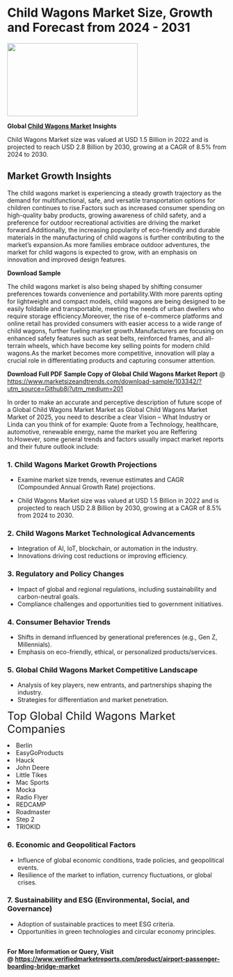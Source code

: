 <H1>Child Wagons Market Size, Growth and Forecast from 2024 - 2031</H1><img class="aligncenter size-medium wp-image-584254" src="https://thirdeyenews.in/wp-content/uploads/2024/09/Global-Market-Research-300x168.jpeg" alt="" width="300" height="168" /><p><strong>Global&nbsp;<a href="https://www.marketsizeandtrends.com/download-sample/103342/?utm_source=Github8j?utm_medium=201">Child Wagons Market</a> Insights</strong></p><p>Child Wagons Market size was valued at USD 1.5 Billion in 2022 and is projected to reach USD 2.8 Billion by 2030, growing at a CAGR of 8.5% from 2024 to 2030.</p><p><h2>Market Growth Insights</h2> <p>The child wagons market is experiencing a steady growth trajectory as the demand for multifunctional, safe, and versatile transportation options for children continues to rise.Factors such as increased consumer spending on high-quality baby products, growing awareness of child safety, and a preference for outdoor recreational activities are driving the market forward.Additionally, the increasing popularity of eco-friendly and durable materials in the manufacturing of child wagons is further contributing to the market’s expansion.As more families embrace outdoor adventures, the market for child wagons is expected to grow, with an emphasis on innovation and improved design features.</p> <p><strong>Download Sample</strong></p> <p>The child wagons market is also being shaped by shifting consumer preferences towards convenience and portability.With more parents opting for lightweight and compact models, child wagons are being designed to be easily foldable and transportable, meeting the needs of urban dwellers who require storage efficiency.Moreover, the rise of e-commerce platforms and online retail has provided consumers with easier access to a wide range of child wagons, further fueling market growth.Manufacturers are focusing on enhanced safety features such as seat belts, reinforced frames, and all-terrain wheels, which have become key selling points for modern child wagons.As the market becomes more competitive, innovation will play a crucial role in differentiating products and capturing consumer attention.<p><span class=""><strong>Download Full PDF Sample Copy of Global Child Wagons Market Report</strong> @ <a href="https://www.marketsizeandtrends.com/download-sample/103342/?utm_source=Github8j?utm_medium=201" target="_blank">https://www.marketsizeandtrends.com/download-sample/103342/?utm_source=Github8j?utm_medium=201</a></span></p><p>In order to make an accurate and perceptive description of future scope of a Global&nbsp;Child Wagons Market Market as Global&nbsp;Child Wagons Market Market of 2025, you need to describe a clear Vision &ndash; What Industry or Linda can you think of for example: Quote from a Technology, healthcare, automotive, renewable energy, name the market you are Reffering to.However, some general trends and factors usually impact market reports and their future outlook include:</p><h3>1.&nbsp;<strong>Child Wagons Market Growth Projections</strong></h3><ul><li>Examine market size trends, revenue estimates and CAGR (Compounded Annual Growth Rate) projections.</li><li><p>Child Wagons Market size was valued at USD 1.5 Billion in 2022 and is projected to reach USD 2.8 Billion by 2030, growing at a CAGR of 8.5% from 2024 to 2030.</p></li></ul><h3>2.&nbsp;<strong>Child Wagons Market Technological Advancements</strong></h3><ul><li>Integration of AI, IoT, blockchain, or automation in the industry.</li><li>Innovations driving cost reductions or improving efficiency.</li></ul><h3>3.&nbsp;<strong>Regulatory and Policy Changes</strong></h3><ul><li>Impact of global and regional regulations, including sustainability and carbon-neutral goals.</li><li>Compliance challenges and opportunities tied to government initiatives.</li></ul><h3>4.&nbsp;<strong>Consumer Behavior Trends</strong></h3><ul><li>Shifts in demand influenced by generational preferences (e.g., Gen Z, Millennials).</li><li>Emphasis on eco-friendly, ethical, or personalized products/services.</li></ul><h3>5.&nbsp;<strong>Global Child Wagons Market Competitive Landscape</strong></h3><ul><li>Analysis of key players, new entrants, and partnerships shaping the industry.</li><li>Strategies for differentiation and market penetration.</li></ul><p data-pm-slice="1 1 []"><span style="color: inherit; font-family: inherit; font-size: 25px;">Top Global Child Wagons Market Companies</span></p><div class="" data-test-id=""><p><li>Berlin</li><li> EasyGoProducts</li><li> Hauck</li><li> John Deere</li><li> Little Tikes</li><li> Mac Sports</li><li> Mocka</li><li> Radio Flyer</li><li> REDCAMP</li><li> Roadmaster</li><li> Step 2</li><li> TRIOKID</li></p></div><h3>6.&nbsp;<strong>Economic and Geopolitical Factors</strong></h3><ul><li>Influence of global economic conditions, trade policies, and geopolitical events.</li><li>Resilience of the market to inflation, currency fluctuations, or global crises.</li></ul><h3>7.&nbsp;<strong>Sustainability and ESG (Environmental, Social, and Governance)</strong></h3><ul><li>Adoption of sustainable practices to meet ESG criteria.</li><li>Opportunities in green technologies and circular economy principles.</li></ul><h2><strong style="font-size: 14px;">For More Information or Query, Visit @&nbsp;</strong><a style="background-color: #ffffff; font-size: 14px;" href="https://www.marketsizeandtrends.com/report/child-wagons-market/" target="_blank">https://www.verifiedmarketreports.com/product/airport-passenger-boarding-bridge-market</a></h2>